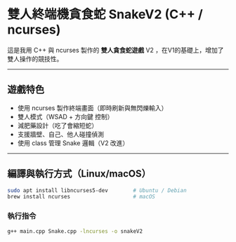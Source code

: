 # 雙人終端機貪食蛇 SnakeV2 (C++ / ncurses)

這是我用 C++ 與 ncurses 製作的 **雙人貪食蛇遊戲** V2 ，在V1的基礎上，增加了雙人操作的競技性。

---

## 遊戲特色
- 使用 ncurses 製作終端畫面（即時刷新與無閃爍輸入）
- 雙人模式（WSAD + 方向鍵 控制）
- 減肥藥設計（吃了會縮短蛇）
- 支援牆壁、自己、他人碰撞偵測
- 使用 class 管理 Snake 邏輯（V2 改進）

---

## 編譯與執行方式（Linux/macOS）

```bash
sudo apt install libncurses5-dev        # Ubuntu / Debian
brew install ncurses                    # macOS
```
### 執行指令
```bash
g++ main.cpp Snake.cpp -lncurses -o snakeV2
